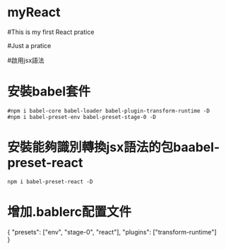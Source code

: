 # myReact

#This is my first React pratice

#Just a pratice

#啟用jsx語法

 # 安裝babel套件
    #npm i babel-core babel-loader babel-plugin-transform-runtime -D
    #npm i babel-preset-env babel-preset-stage-0 -D
 # 安裝能夠識別轉換jsx語法的包baabel-preset-react
    npm i babel-preset-react -D
 # 增加.bablerc配置文件
   {
    "presets": ["env", "stage-0", "react"],
    "plugins": ["transform-runtime"]  
   }
  
  
  
